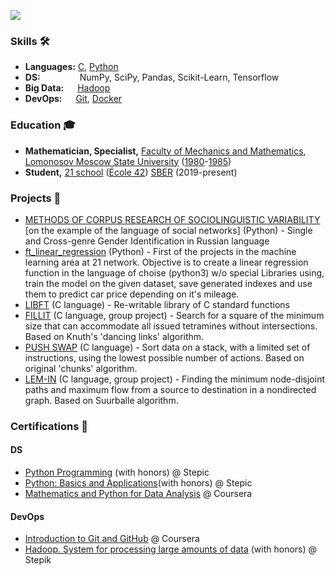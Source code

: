 ![](https://komarev.com/ghpvc/?username=dbadeev)


### Skills 🛠️
- **Languages:** [C](https://user-images.githubusercontent.com/50623941/135349015-b3809664-fa24-4062-a7c8-b3dec73fccee.png), [Python](https://user-images.githubusercontent.com/50623941/135366951-0ee11ac6-1636-46f9-9461-f3c35484ad88.png)
- **DS:**   &nbsp;&nbsp;&nbsp;&nbsp;&nbsp;&nbsp;&nbsp;&nbsp;&nbsp;&nbsp;&nbsp;&nbsp;&nbsp;&nbsp; NumPy, SciPy, Pandas, Scikit-Learn, Tensorflow
- **Big Data:**  &nbsp;[Hadoop](https://user-images.githubusercontent.com/50623941/135366520-84a70b45-6dbf-4bbf-bfef-05b4e6a71b4f.png)
- **DevOps:**    [Git](https://www.coursera.org/account/accomplishments/certificate/TMHPP3PY5SLF), [Docker](https://user-images.githubusercontent.com/50623941/135348519-b90f38b7-2834-48e8-bbc4-5a46b11ac7e7.png)


### Education 🎓
- **Mathematician, Specialist,** [Faculty of Mechanics and Mathematics](https://user-images.githubusercontent.com/50623941/135361342-7de2cac0-4051-4583-8438-319c6b25b3c6.png), [Lomonosov Moscow State University](https://user-images.githubusercontent.com/50623941/135361248-c7fe8b76-33b3-4997-af33-27bb11eb0e3a.png) ([1980](https://user-images.githubusercontent.com/50623941/135360452-8b797253-963a-42e5-8557-e56c7cb72585.png)-[1985](https://user-images.githubusercontent.com/50623941/135360596-f9a8ae14-51dc-4670-8e38-e95a8225634b.png))
- **Student,** [21 school](https://user-images.githubusercontent.com/50623941/135361619-95b00089-2810-4831-9dea-2d050edec0f0.png) ([École 42](https://user-images.githubusercontent.com/50623941/135362129-4c5335a3-7f87-476a-855c-92241d3d0149.png)) [SBER](https://user-images.githubusercontent.com/50623941/135361971-08efbc36-d297-452d-8bbb-1c0051afb00b.png) (2019-present)


### Projects 🐾
- [METHODS OF CORPUS RESEARCH OF SOCIOLINGUISTIC VARIABILITY](https://github.com/dbadeev/gender_profiling) [on the example of the language of social networks] (Python) - Single and Cross-genre Gender Identification in Russian language
- [ft_linear_regression](https://) (Python) - First of the projects in the machine learning area at 21 network. Objective is to create a linear regression function in the language of choise (python3) w/o special Libraries using, train the model on the given dataset, save generated indexes and use them to predict car price depending on it's mileage.
- [LIBFT](https://github.com/dbadeev/LIBFT-project) (C language) - Re-writable library of C standard functions
- [FILLIT](https://user-images.githubusercontent.com/50623941/135349222-02645e30-f4a9-4605-bfe0-0c0fa33fb2a2.png) (C language, group project) - Search for a square of the minimum size that can accommodate all issued tetramines  without intersections. Based on Knuth's 'dancing links' algorithm.
- [PUSH SWAP](https://github.com/dbadeev/PUSH-SWAP) (C language) - Sort data on a stack, with a limited set of instructions, using the lowest possible number of actions. Based on  original 'chunks' algorithm. 
- [LEM-IN](https://user-images.githubusercontent.com/50623941/135349368-7c5a1bb1-de58-4571-b185-3f0fa40d59ab.png) (C language, group project) - Finding the minimum node-disjoint paths and maximum flow from a source to destination in a nondirected graph. Based on Suurballe algorithm.


### Certifications 📜
#### DS
- [Python Programming](https://user-images.githubusercontent.com/50623941/135367000-9572ecf6-5f82-4cb7-96f3-07347bf1a30f.png) (with honors) @ Stepic
- [Python: Basics and Applications](https://user-images.githubusercontent.com/50623941/135366951-0ee11ac6-1636-46f9-9461-f3c35484ad88.png)(with honors) @ Stepic
- [Mathematics and Python for Data Analysis](https://www.coursera.org/account/accomplishments/certificate/VCWCANNSDVVJ) @ Coursera
#### DevOps
- [Introduction to Git and GitHub](https://www.coursera.org/account/accomplishments/certificate/TMHPP3PY5SLF) @ Coursera
- [Hadoop. System for processing large amounts of data](https://user-images.githubusercontent.com/50623941/135366520-84a70b45-6dbf-4bbf-bfef-05b4e6a71b4f.png) (with honors) @ Stepik

<!--
**dbadeev/dbadeev** is a ✨ _special_ ✨ repository because its `README.md` (this file) appears on your GitHub profile.

Here are some ideas to get you started:

- 🔭 I’m currently working on ...
- 🌱 I’m currently learning ...
- 👯 I’m looking to collaborate on ...
- 🤔 I’m looking for help with ...
- 💬 Ask me about ...
- 📫 How to reach me: ...
- 😄 Pronouns: ...
- ⚡ Fun fact: ...
-->
